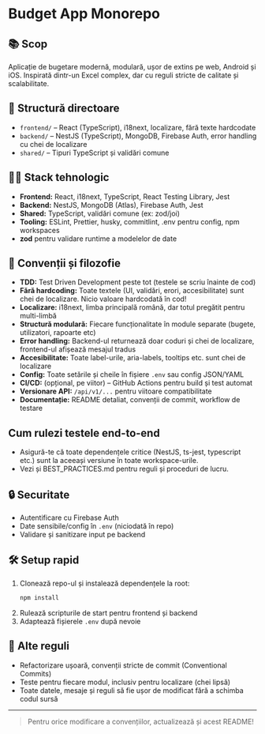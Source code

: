 # Budget App Monorepo

## 📚 Scop
Aplicație de bugetare modernă, modulară, ușor de extins pe web, Android și iOS. Inspirată dintr-un Excel complex, dar cu reguli stricte de calitate și scalabilitate.

## 📁 Structură directoare
- `frontend/` – React (TypeScript), i18next, localizare, fără texte hardcodate
- `backend/` – NestJS (TypeScript), MongoDB, Firebase Auth, error handling cu chei de localizare
- `shared/` – Tipuri TypeScript și validări comune

## 🧑‍💻 Stack tehnologic
- **Frontend:** React, i18next, TypeScript, React Testing Library, Jest
- **Backend:** NestJS, MongoDB (Atlas), Firebase Auth, Jest
- **Shared:** TypeScript, validări comune (ex: zod/joi)
- **Tooling:** ESLint, Prettier, husky, commitlint, .env pentru config, npm workspaces
- **zod** pentru validare runtime a modelelor de date

## 🧩 Convenții și filozofie
- **TDD:** Test Driven Development peste tot (testele se scriu înainte de cod)
- **Fără hardcoding:** Toate textele (UI, validări, erori, accesibilitate) sunt chei de localizare. Nicio valoare hardcodată în cod!
- **Localizare:** i18next, limba principală română, dar totul pregătit pentru multi-limbă
- **Structură modulară:** Fiecare funcționalitate în module separate (bugete, utilizatori, rapoarte etc)
- **Error handling:** Backend-ul returnează doar coduri și chei de localizare, frontend-ul afișează mesajul tradus
- **Accesibilitate:** Toate label-urile, aria-labels, tooltips etc. sunt chei de localizare
- **Config:** Toate setările și cheile în fișiere `.env` sau config JSON/YAML
- **CI/CD:** (opțional, pe viitor) – GitHub Actions pentru build și test automat
- **Versionare API:** `/api/v1/...` pentru viitoare compatibilitate
- **Documentație:** README detaliat, convenții de commit, workflow de testare

## Cum rulezi testele end-to-end

- Asigură-te că toate dependențele critice (NestJS, ts-jest, typescript etc.) sunt la aceeași versiune în toate workspace-urile.
- Vezi și BEST_PRACTICES.md pentru reguli și proceduri de lucru.

## 🔒 Securitate
- Autentificare cu Firebase Auth
- Date sensibile/config în `.env` (niciodată în repo)
- Validare și sanitizare input pe backend

## 🛠️ Setup rapid
1. Clonează repo-ul și instalează dependențele la root:
   ```bash
   npm install
   ```
2. Rulează scripturile de start pentru frontend și backend
3. Adaptează fișierele `.env` după nevoie

## 📝 Alte reguli
- Refactorizare ușoară, convenții stricte de commit (Conventional Commits)
- Teste pentru fiecare modul, inclusiv pentru localizare (chei lipsă)
- Toate datele, mesaje și reguli să fie ușor de modificat fără a schimba codul sursă

---

> Pentru orice modificare a convențiilor, actualizează și acest README!
